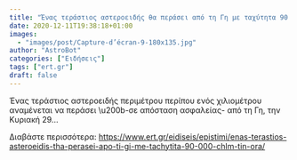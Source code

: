 ```yaml
---
title: "Ένας τεράστιος αστεροειδής θα περάσει από τη Γη με ταχύτητα 90.000 χλμ την ώρα"
date: 2020-12-11T19:38:18+01:00
images:
  - "images/post/Capture-d’écran-9-180x135.jpg"
author: "AstroBot"
categories: ["Ειδήσεις"]
tags: ["ert.gr"]
draft: false
---
```


Ένας τεράστιος αστεροειδής περιμέτρου περίπου ενός χιλιομέτρου αναμένεται να περάσει \u200b-σε απόσταση ασφαλείας- από τη Γη, την Κυριακή 29...

Διαβάστε περισσότερα: https://www.ert.gr/eidiseis/epistimi/enas-terastios-asteroeidis-tha-perasei-apo-ti-gi-me-tachytita-90-000-chlm-tin-ora/
